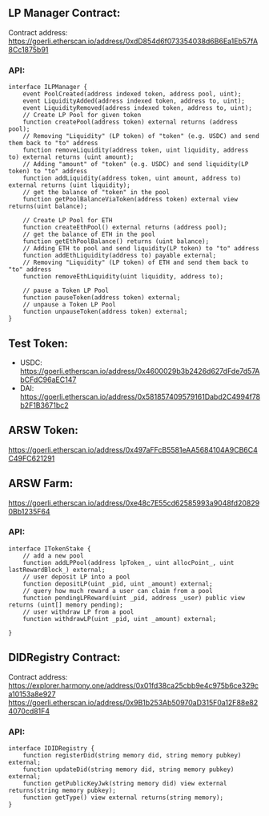 ## LP Manager Contract:
Contract address: https://goerli.etherscan.io/address/0xdD854d6f073354038d6B6Ea1Eb57fA8Cc1875b91

### API:
```solidity
interface ILPManager {
    event PoolCreated(address indexed token, address pool, uint);
    event LiquidityAdded(address indexed token, address to, uint);
    event LiquidityRemoved(address indexed token, address to, uint);
    // Create LP Pool for given token
    function createPool(address token) external returns (address pool);
    // Removing "Liquidity" (LP token) of "token" (e.g. USDC) and send them back to "to" address  
    function removeLiquidity(address token, uint liquidity, address to) external returns (uint amount);
    // Adding "amount" of "token" (e.g. USDC) and send liquidity(LP token) to "to" address
    function addLiquidity(address token, uint amount, address to) external returns (uint liquidity);
    // get the balance of "token" in the pool
    function getPoolBalanceViaToken(address token) external view returns(uint balance);

    // Create LP Pool for ETH
    function createEthPool() external returns (address pool);
    // get the balance of ETH in the pool
    function getEthPoolBalance() returns (uint balance);
    // Adding ETH to pool and send liquidity(LP token) to "to" address
    function addEthLiquidity(address to) payable external;
    // Removing "Liquidity" (LP token) of ETH and send them back to "to" address  
    function removeEthLiquidity(uint liquidity, address to); 
    
    // pause a Token LP Pool
    function pauseToken(address token) external;
    // unpause a Token LP Pool
    function unpauseToken(address token) external;
}
```
## Test Token:
- USDC: https://goerli.etherscan.io/address/0x4600029b3b2426d627dFde7d57AbCFdC96aEC147
- DAI: https://goerli.etherscan.io/address/0x581857409579161Dabd2C4994f78b2F1B3671bc2

## ARSW Token:
https://goerli.etherscan.io/address/0x497aFFcB5581eAA5684104A9CB6C4C49FC621291

## ARSW Farm:
https://goerli.etherscan.io/address/0xe48c7E55cd62585993a9048fd208290Bb1235F64
### API:
```solidity
interface ITokenStake {
    // add a new pool
    function addLPPool(address lpToken_, uint allocPoint_, uint lastRewardBlock_) external;
    // user deposit LP into a pool
    function depositLP(uint _pid, uint _amount) external;
    // query how much reward a user can claim from a pool 
    function pendingLPReward(uint _pid, address _user) public view returns (uint[] memory pending);
    // user withdraw LP from a pool 
    function withdrawLP(uint _pid, uint _amount) external;

}
```

## DIDRegistry Contract:

Contract address:
https://explorer.harmony.one/address/0x01fd38ca25cbb9e4c975b6ce329ca10153a8e927
https://goerli.etherscan.io/address/0x9B1b253Ab50970aD315F0a12F88e824070cd81F4



### API:
```solidity
interface IDIDRegistry {
    function registerDid(string memory did, string memory pubkey) external;
    function updateDid(string memory did, string memory pubkey) external;
    function getPublicKeyJwk(string memory did) view external returns(string memory pubkey);
    function getType() view external returns(string memory);
}
```
